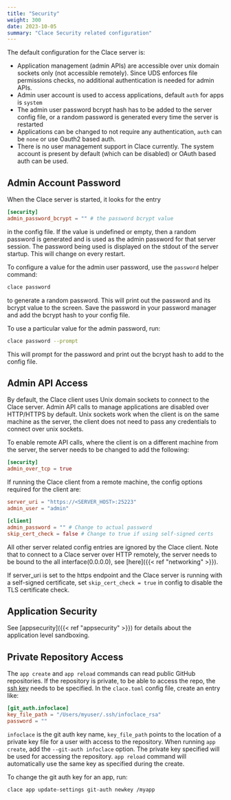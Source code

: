 ```yaml
---
title: "Security"
weight: 300
date: 2023-10-05
summary: "Clace Security related configuration"
---
```


The default configuration for the Clace server is:

- Application management (admin APIs) are accessible over unix domain sockets only (not accessible remotely). Since UDS enforces file permissions checks, no additional authentication is needed for admin APIs.
- Admin user account is used to access applications, default `auth` for apps is `system`
- The admin user password bcrypt hash has to be added to the server config file, or a random password is generated every time the server is restarted
- Applications can be changed to not require any authentication, `auth` can be `none` or use Oauth2 based auth.
- There is no user management support in Clace currently. The system account is present by default (which can be disabled) or OAuth based auth can be used.

## Admin Account Password

When the Clace server is started, it looks for the entry

```toml {filename="clace.toml"}
[security]
admin_password_bcrypt = "" # the password bcrypt value
```

in the config file. If the value is undefined or empty, then a random password is generated and is used as the admin password for that server session. The password being used is displayed on the stdout of the server startup. This will change on every restart.

To configure a value for the admin user password, use the `password` helper command:

```bash
clace password
```

to generate a random password. This will print out the password and its bcrypt value to the screen. Save the password in your password manager and add the bcrypt hash to your config file.

To use a particular value for the admin password, run:

```bash
clace password --prompt
```

This will prompt for the password and print out the bcrypt hash to add to the config file.

## Admin API Access

By default, the Clace client uses Unix domain sockets to connect to the Clace server. Admin API calls to manage applications are disabled over HTTP/HTTPS by default. Unix sockets work when the client is on the same machine as the server, the client does not need to pass any credentials to connect over unix sockets.

To enable remote API calls, where the client is on a different machine from the server, the server needs to be changed to add the following:

```toml {filename="clace.toml"}
[security]
admin_over_tcp = true
```

If running the Clace client from a remote machine, the config options required for the client are:

```toml {filename="clace.toml"}
server_uri = "https://<SERVER_HOST>:25223"
admin_user = "admin"

[client]
admin_password = "" # Change to actual password
skip_cert_check = false # Change to true if using self-signed certs
```

All other server related config entries are ignored by the Clace client. Note that to connect to a Clace server over HTTP remotely, the server needs to be bound to the all interface(0.0.0.0), see [here]({{< ref "networking" >}}).

If server_uri is set to the https endpoint and the Clace server is running with a self-signed certificate, set `skip_cert_check = true` in config to disable the TLS certificate check.

## Application Security

See [appsecurity]({{< ref "appsecurity" >}}) for details about the application level sandboxing.

## Private Repository Access

The `app create` and `app reload` commands can read public GitHub repositories. If the repository is private, to be able to access the repo, the [ssh key](https://docs.github.com/en/authentication/connecting-to-github-with-ssh/adding-a-new-ssh-key-to-your-github-account) needs to be specified. In the `clace.toml` config file, create an entry like:

```toml {filename="clace.toml"}
[git_auth.infoclace]
key_file_path = "/Users/myuser/.ssh/infoclace_rsa"
password = ""
```

`infoclace` is the git auth key name, `key_file_path` points to the location of a private key file for a user with access to the repository. When running `app create`, add the `--git-auth infoclace` option. The private key specified will be used for accessing the repository. `app reload` command will automatically use the same key as specified during the create.

To change the git auth key for an app, run:

```bash
clace app update-settings git-auth newkey /myapp
```
